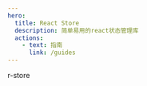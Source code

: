 ```yaml
---
hero:
  title: React Store
  description: 简单易用的react状态管理库
  actions:
    - text: 指南
      link: /guides
---
```


r-store
